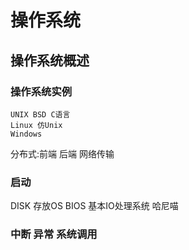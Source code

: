 # 操作系统

## 操作系统概述
### 操作系统实例
	UNIX BSD C语言 
	Linux 仿Unix
	Windows
分布式:前端 后端 网络传输
### 启动
DISK 存放OS
BIOS 基本IO处理系统
哈尼喵
### 中断 异常 系统调用